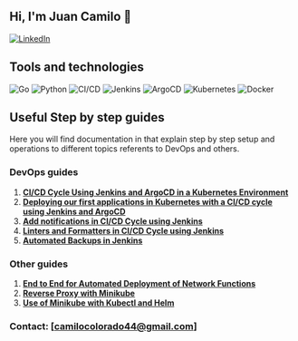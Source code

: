 ## Hi, I'm Juan Camilo 👋

[![LinkedIn](https://img.shields.io/badge/LinkedIn-000?style=for-the-badge&logo=linkedin&logoColor=white)](https://www.linkedin.com/in/juan-camilo-colorado-cardona-4114b823b/)

## Tools and technologies

![Go](https://img.shields.io/badge/Go-00ADD8?style=for-the-badge&logo=go&logoColor=white)
![Python](https://img.shields.io/badge/Python-3776AB?style=for-the-badge&logo=python&logoColor=white)
![CI/CD](https://img.shields.io/badge/CI%2FCD-239120?style=for-the-badge&logo=continuous-integration&logoColor=white)
![Jenkins](https://img.shields.io/badge/Jenkins-D24939?style=for-the-badge&logo=jenkins&logoColor=white)
![ArgoCD](https://img.shields.io/badge/ArgoCD-FE4B02?style=for-the-badge&logo=argo&logoColor=white)
![Kubernetes](https://img.shields.io/badge/Kubernetes-326CE5?style=for-the-badge&logo=kubernetes&logoColor=white)
![Docker](https://img.shields.io/badge/Docker-2496ED?style=for-the-badge&logo=docker&logoColor=white)

## Useful Step by step guides

Here you will find documentation in that explain step by step setup and operations to different topics referents to DevOps and others.

### DevOps guides

1. **[CI/CD Cycle Using Jenkins and ArgoCD in a Kubernetes Environment](https://github.com/juancamilocc/virtual_resources/wiki/configuration-cycle-cicd)**
2. **[Deploying our first applications in Kubernetes with a CI/CD cycle using Jenkins and ArgoCD](https://github.com/juancamilocc/virtual_resources/wiki/deploy-first-app-cicd-cycle)**
3. **[Add notifications in CI/CD Cycle using Jenkins](https://github.com/juancamilocc/virtual_resources/wiki/notifications-cicd-cycle)**
4. **[Linters and Formatters in CI/CD Cycle using Jenkins](https://github.com/juancamilocc/virtual_resources/wiki/linters-formatters-cicd-cycle)**
5. **[Automated Backups in Jenkins](https://github.com/juancamilocc/virtual_resources/wiki/backups-jenkins)**

### Other guides

1. **[End to End for Automated Deployment of Network Functions](https://github.com/juancamilocc/virtual_resources/wiki/end-to-end-network-func)**
2. **[Reverse Proxy with Minikube](https://github.com/juancamilocc/virtual_resources/wiki/reverse-proxy-minikube)**
3. **[Use of Minikube with Kubectl and Helm](https://github.com/juancamilocc/virtual_resources/wiki/use-minikube-kubectl-helm)**

### Contact: [camilocolorado44@gmail.com]
